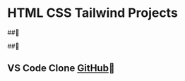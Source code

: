 # HTML CSS Tailwind Projects

##[]()🚀

##[](https://github.com/ShauryaAnchal/Crypto-Market-Project-2)🚀

##  VS Code Clone [GitHub](https://github.com/ShauryaAnchal/VS-Code-Clone)🚀
